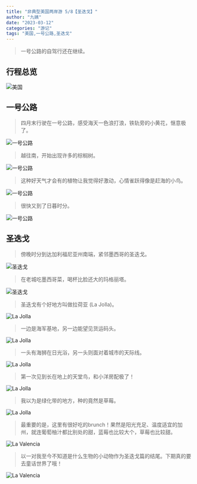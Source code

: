 ```yaml
---
title: "非典型美国两岸游 5/8【圣迭戈】"
author: "九姨"
date: "2023-03-12"
categories: "游记"
tags: "美国,一号公路,圣迭戈"
---
```


>一号公路的自驾行还在继续。

## 行程总览

![美国](images/usa2014.jpg)

## 一号公路

>四月末行驶在一号公路，感受海天一色浪打浪，铁轨旁的小黄花，惬意极了。

![一号公路](images/IMG_20140424_200951.jpg)

>越往南，开始出现许多的棕榈树。

![一号公路](images/IMG_20140427_221656.jpg)

>这种好天气才会有的植物让我觉得好激动，心情雀跃得像是赶海的小鸟。

![一号公路](images/IMG_20140424_220849.jpg)

>很快又到了日暮时分。 

![一号公路](images/IMG_20140425_023800.jpg)

## 圣迭戈

>傍晚时分到达加利福尼亚州南端，紧邻墨西哥的圣迭戈。

![圣迭戈](images/IMG_20140425_024816.jpg)

>在老城吃墨西哥菜，喝杯比脸还大的玛格丽塔。

![圣迭戈](images/IMG_20140425_024911.jpg)

>圣迭戈有个好地方叫做拉荷亚 (La Jolla)。

![La Jolla](images/IMG_20140425_020616.jpg)

>一边是海军基地，另一边能望见货运码头。

![La Jolla](images/IMG_20140425_170211.jpg)

>一头有海狮在日光浴，另一头则面对着城市的天际线。

![La Jolla](images/IMG_20140425_191634.jpg)

>第一次见到长在地上的天堂鸟，和小洋房配极了！

![La Jolla](images/IMG_20140425_191409.jpg)

>我以为是绿化带的地方，种的竟然是草莓。

![La Jolla](images/IMG_20140425_162829.jpg)

>最重要的是，这里有很好吃的brunch！果然是阳光充足、温度适宜的加州，就连葡萄柚汁都比别处的甜，蓝莓也比较大个，草莓也比较甜。

![La Valencia](images/IMG_20140425_111447.jpg)

>以一对我至今不知道是什么生物的小动物作为圣迭戈篇的结尾。下期真的要去童话世界了哦！

![La Valencia](images/IMG_20140425_193023.jpg)
